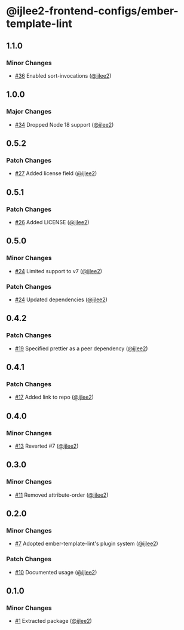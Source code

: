 # @ijlee2-frontend-configs/ember-template-lint

## 1.1.0

### Minor Changes

- [#36](https://github.com/ijlee2/frontend-configs/pull/36) Enabled sort-invocations ([@ijlee2](https://github.com/ijlee2))

## 1.0.0

### Major Changes

- [#34](https://github.com/ijlee2/frontend-configs/pull/34) Dropped Node 18 support ([@ijlee2](https://github.com/ijlee2))

## 0.5.2

### Patch Changes

- [#27](https://github.com/ijlee2/frontend-configs/pull/27) Added license field ([@ijlee2](https://github.com/ijlee2))

## 0.5.1

### Patch Changes

- [#26](https://github.com/ijlee2/frontend-configs/pull/26) Added LICENSE ([@ijlee2](https://github.com/ijlee2))

## 0.5.0

### Minor Changes

- [#24](https://github.com/ijlee2/frontend-configs/pull/24) Limited support to v7 ([@ijlee2](https://github.com/ijlee2))

### Patch Changes

- [#24](https://github.com/ijlee2/frontend-configs/pull/24) Updated dependencies ([@ijlee2](https://github.com/ijlee2))

## 0.4.2

### Patch Changes

- [#19](https://github.com/ijlee2/frontend-configs/pull/19) Specified prettier as a peer dependency ([@ijlee2](https://github.com/ijlee2))

## 0.4.1

### Patch Changes

- [#17](https://github.com/ijlee2/frontend-configs/pull/17) Added link to repo ([@ijlee2](https://github.com/ijlee2))

## 0.4.0

### Minor Changes

- [#13](https://github.com/ijlee2/frontend-configs/pull/13) Reverted #7 ([@ijlee2](https://github.com/ijlee2))

## 0.3.0

### Minor Changes

- [#11](https://github.com/ijlee2/frontend-configs/pull/11) Removed attribute-order ([@ijlee2](https://github.com/ijlee2))

## 0.2.0

### Minor Changes

- [#7](https://github.com/ijlee2/frontend-configs/pull/7) Adopted ember-template-lint's plugin system ([@ijlee2](https://github.com/ijlee2))

### Patch Changes

- [#10](https://github.com/ijlee2/frontend-configs/pull/10) Documented usage ([@ijlee2](https://github.com/ijlee2))

## 0.1.0

### Minor Changes

- [#1](https://github.com/ijlee2/frontend-configs/pull/1) Extracted package ([@ijlee2](https://github.com/ijlee2))
